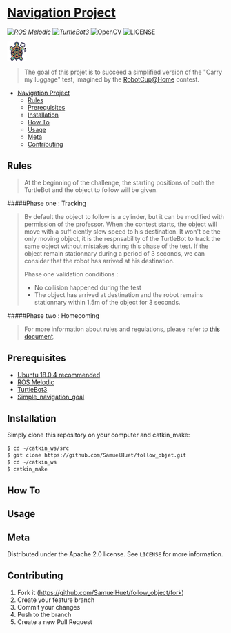 # [Navigation Project](https://github.com/SamuelHuet/simple_navigation_goals)

_[![ROS Melodic](https://img.shields.io/badge/ROS-Melodic-red)](http://wiki.ros.org/melodic/Installation/Ubuntu)_ _[![TurtleBot3](https://img.shields.io/badge/TurtleBot-3-brightgreen)](http://emanual.robotis.com/docs/en/platform/turtlebot3/pc_setup/)_ ![OpenCV](https://img.shields.io/badge/OpenCV-2-yellow) ![LICENSE](https://img.shields.io/badge/LICENSE-Apache%202.0-informational)

![MelodicTurtle](https://raw.githubusercontent.com/ros/ros_tutorials/melodic-devel/turtlesim/images/melodic.png)

>The goal of this projet is to succeed a simplified version of the "Carry my luggage" test, imagined by the [RobotCup@Home](https://athome.robocup.org) contest.

- [Navigation Project](#navigation-project)
  - [Rules](#rules)
  - [Prerequisites](#prerequisites)
  - [Installation](#installation)
  - [How To](#how-to)
  - [Usage](#usage)
  - [Meta](#meta)
  - [Contributing](#contributing)


## Rules

>At the beginning of the challenge, the starting positions of both the TurtleBot and the object to follow will be given.

#####Phase one : Tracking

>By default the object to follow is a cylinder, but it can be modified with permission of the professor. When the contest starts, the object will move with a sufficiently slow speed to his destination. It won't be the only moving object, it is the respnsability of the TurtleBot to track the same object without mistakes during this phase of the test. If the object remain stationnary during a period of 3 seconds, we can consider that the robot has arrived at his destination.
>
>Phase one validation conditions :
>  - No collision happened during the test
>  - The object has arrived at destination and the robot remains stationnary within 1.5m of the object for 3 seconds.

#####Phase two : Homecoming

>

>For more information about rules and regulations, please refer to [this document](https://robocupathome.github.io/RuleBook/rulebook/master.pdf).

## Prerequisites

- [Ubuntu 18.0.4 recommended](https://ubuntu.com/download/desktop)
- [ROS Melodic](http://wiki.ros.org/melodic/Installation/Ubuntu)
- [TurtleBot3](http://emanual.robotis.com/docs/en/platform/turtlebot3/pc_setup/)
- [Simple_navigation_goal](https://gitlab.com/catie_robotics/slam/tiago/simple_navigation_goals)

## Installation

Simply clone this repository on your computer and catkin_make:
```
$ cd ~/catkin_ws/src
$ git clone https://github.com/SamuelHuet/follow_objet.git
$ cd ~/catkin_ws
$ catkin_make
```

## How To

## Usage

## Meta

Distributed under the Apache 2.0 license. See ``LICENSE`` for more information.

## Contributing

1. Fork it (<https://github.com/SamuelHuet/follow_object/fork>)
2. Create your feature branch
3. Commit your changes
4. Push to the branch
5. Create a new Pull Request
